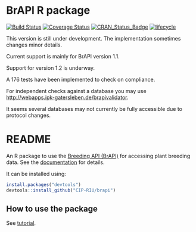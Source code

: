 
<!-- README.md is generated from README.Rmd. Please edit that file -->

# BrAPI R package

<!-- README.md is generated from README.Rmd. Please edit that file
 
[![Build status](https://ci.appveyor.com/api/projects/status/7qsrpldj8g3m3lu3?svg=true)](https://ci.appveyor.com/project/cipriuhq/brapi)
 -->

[![Build
Status](https://travis-ci.org/CIP-RIU/brapi.svg?branch=master)](https://travis-ci.org/CIP-RIU/brapi)
[![Coverage
Status](https://img.shields.io/codecov/c/github/CIP-RIU/brapi/master.svg)](https://codecov.io/github/CIP-RIU/brapi?branch=master)
[![CRAN\_Status\_Badge](http://www.r-pkg.org/badges/version/brapi)](https://cran.r-project.org/package=brapi)
[![lifecycle](https://img.shields.io/badge/lifecycle-maturing-blue.svg)](https://www.tidyverse.org/lifecycle/#maturing)

This version is still under development. The implementation sometimes
changes minor details.

Current support is mainly for BrAPI version 1.1.

Support for version 1.2 is underway.

A 176 tests have been implemented to check on compliance.

For independent checks against a database you may use
<http://webapps.ipk-gatersleben.de/brapivalidator>.

It seems several databases may not currently be fully accessible due to
protocol changes.

# README

An R package to use the [Breeding API
(BrAPI)](http://docs.brapi.apiary.io) for accessing plant breeding data.
See the [documentation](https://cip-riu.github.io/brapi/) for details.

It can be installed using:

``` r
install.packages("devtools")
devtools::install_github("CIP-RIU/brapi")
```

## How to use the package

See
[tutorial](https://github.com/CIP-RIU/brapi/blob/master/inst/doc/tutorial.Rmd).
